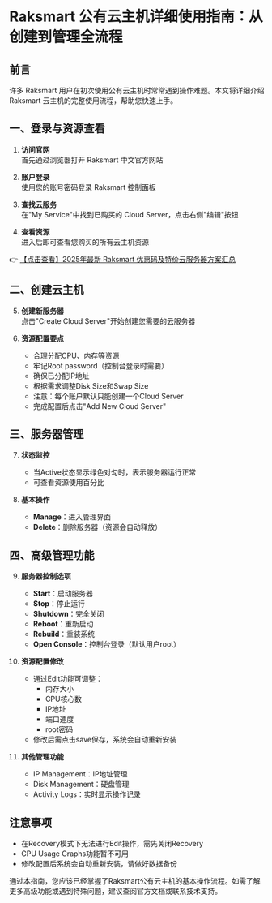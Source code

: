 # Raksmart 公有云主机详细使用指南：从创建到管理全流程

## 前言
许多 Raksmart 用户在初次使用公有云主机时常常遇到操作难题。本文将详细介绍 Raksmart 云主机的完整使用流程，帮助您快速上手。

## 一、登录与资源查看
1. **访问官网**  
   首先通过浏览器打开 Raksmart 中文官方网站

2. **账户登录**  
   使用您的账号密码登录 Raksmart 控制面板

3. **查找云服务**  
   在"My Service"中找到已购买的 Cloud Server，点击右侧"编辑"按钮

4. **查看资源**  
   进入后即可查看您购买的所有云主机资源

👉 [【点击查看】2025年最新 Raksmart 优惠码及特价云服务器方案汇总](https://bit.ly/raksmart)

## 二、创建云主机
5. **创建新服务器**  
   点击"Create Cloud Server"开始创建您需要的云服务器

6. **资源配置要点**  
   - 合理分配CPU、内存等资源
   - 牢记Root password（控制台登录时需要）
   - 确保已分配IP地址
   - 根据需求调整Disk Size和Swap Size
   - 注意：每个账户默认只能创建一个Cloud Server
   - 完成配置后点击"Add New Cloud Server"

## 三、服务器管理
7. **状态监控**  
   - 当Active状态显示绿色对勾时，表示服务器运行正常
   - 可查看资源使用百分比

8. **基本操作**  
   - **Manage**：进入管理界面
   - **Delete**：删除服务器（资源会自动释放）

## 四、高级管理功能
9. **服务器控制选项**  
   - **Start**：启动服务器
   - **Stop**：停止运行
   - **Shutdown**：完全关闭
   - **Reboot**：重新启动
   - **Rebuild**：重装系统
   - **Open Console**：控制台登录（默认用户root）

10. **资源配置修改**  
    - 通过Edit功能可调整：
      - 内存大小
      - CPU核心数
      - IP地址
      - 端口速度
      - root密码
    - 修改后需点击save保存，系统会自动重新安装

11. **其他管理功能**  
    - IP Management：IP地址管理
    - Disk Management：硬盘管理
    - Activity Logs：实时显示操作记录

## 注意事项
- 在Recovery模式下无法进行Edit操作，需先关闭Recovery
- CPU Usage Graphs功能暂不可用
- 修改配置后系统会自动重新安装，请做好数据备份

通过本指南，您应该已经掌握了Raksmart公有云主机的基本操作流程。如需了解更多高级功能或遇到特殊问题，建议查阅官方文档或联系技术支持。